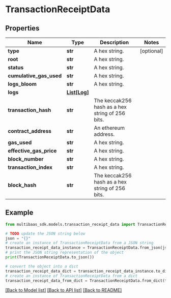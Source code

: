 # TransactionReceiptData


## Properties

Name | Type | Description | Notes
------------ | ------------- | ------------- | -------------
**type** | **str** | A hex string. | [optional] 
**root** | **str** | A hex string. | 
**status** | **str** | A hex string. | 
**cumulative_gas_used** | **str** | A hex string. | 
**logs_bloom** | **str** | A hex string. | 
**logs** | [**List[Log]**](Log.md) |  | 
**transaction_hash** | **str** | The keccak256 hash as a hex string of 256 bits. | 
**contract_address** | **str** | An ethereum address. | 
**gas_used** | **str** | A hex string. | 
**effective_gas_price** | **str** | A hex string. | 
**block_number** | **str** | A hex string. | 
**transaction_index** | **str** | A hex string. | 
**block_hash** | **str** | The keccak256 hash as a hex string of 256 bits. | 

## Example

```python
from multibaas_sdk.models.transaction_receipt_data import TransactionReceiptData

# TODO update the JSON string below
json = "{}"
# create an instance of TransactionReceiptData from a JSON string
transaction_receipt_data_instance = TransactionReceiptData.from_json(json)
# print the JSON string representation of the object
print(TransactionReceiptData.to_json())

# convert the object into a dict
transaction_receipt_data_dict = transaction_receipt_data_instance.to_dict()
# create an instance of TransactionReceiptData from a dict
transaction_receipt_data_from_dict = TransactionReceiptData.from_dict(transaction_receipt_data_dict)
```
[[Back to Model list]](../README.md#documentation-for-models) [[Back to API list]](../README.md#documentation-for-api-endpoints) [[Back to README]](../README.md)


